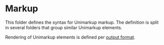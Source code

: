 # Markup

This folder defines the syntax for Unimarkup markup.
The definition is split in several folders that group similar Unimarkup elements.

Rendering of Unimarkup elements is defined per [output format](/output-formats/README).

